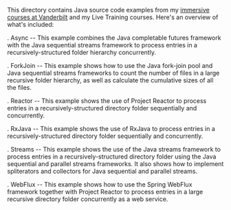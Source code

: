 This directory contains Java source code examples from my [immersive
courses at
Vanderbilt](http://www.dre.vanderbilt.edu/~schmidt/courses.html) and
my Live Training courses.  Here's an overview of what's included:

. Async -- This example combines the Java completable futures
  framework with the Java sequential streams framework to process
  entries in a recursively-structured folder hierarchy concurrently.

. ForkJoin -- This example shows how to use the Java fork-join pool
  and Java sequential streams frameworks to count the number of files
  in a large recursive folder hierarchy, as well as calculate the
  cumulative sizes of all the files.

. Reactor -- This example shows the use of Project Reactor to process
  entries in a recursively-structured directory folder sequentially
  and concurrently.

. RxJava -- This example shows the use of RxJava to process entries in
  a recursively-structured directory folder sequentially and
  concurrently.

. Streams -- This example shows the use of the Java streams framework
  to process entries in a recursively-structured directory folder
  using the Java sequential and parallel streams frameworks.  It also
  shows how to implement spliterators and collectors for Java
  sequential and parallel streams.

. WebFlux -- This example shows how to use the Spring WebFlux
  framework together with Project Reactor to process entries in a
  large recursive directory folder concurrently as a web service.



